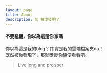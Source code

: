 ```yaml
---
layout: page
title: About
description: 切 被你發現了
---
```


#### 不要亂翻，你以為這是你家嗎

你以為這是我的blog？其實是我的雲端檔案夾da！   
既然被你發現了，那就獎勵你隨便看看吧。


> Live long and prosper

